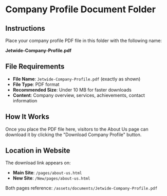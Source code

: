 # Company Profile Document Folder

## Instructions

Place your company profile PDF file in this folder with the following name:

**Jetwide-Company-Profile.pdf**

## File Requirements

- **File Name**: `Jetwide-Company-Profile.pdf` (exactly as shown)
- **File Type**: PDF format
- **Recommended Size**: Under 10 MB for faster downloads
- **Content**: Company overview, services, achievements, contact information

## How It Works

Once you place the PDF file here, visitors to the About Us page can download it by clicking the "Download Company Profile" button.

## Location in Website

The download link appears on:
- **Main Site**: `/pages/about-us.html`
- **New Site**: `/New/pages/about-us.html`

Both pages reference: `/assets/documents/Jetwide-Company-Profile.pdf`
